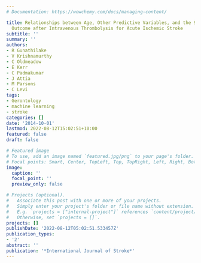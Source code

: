 ```yaml
---
# Documentation: https://wowchemy.com/docs/managing-content/

title: Relationships between Age, Other Predictive Variables, and the 90-Day Functional
  Outcome after Intravenous Thrombolysis for Acute Ischemic Stroke
subtitle: ''
summary: ''
authors:
- R Gunathilake
- V Krishnamurthy
- C Oldmeadow
- E Kerr
- C Padmakumar
- J Attia
- M Parsons
- C Levi
tags:
- Gerontology
- machine learning
- stroke
categories: []
date: '2014-10-01'
lastmod: 2022-08-12T15:02:51+10:00
featured: false
draft: false

# Featured image
# To use, add an image named `featured.jpg/png` to your page's folder.
# Focal points: Smart, Center, TopLeft, Top, TopRight, Left, Right, BottomLeft, Bottom, BottomRight.
image:
  caption: ''
  focal_point: ''
  preview_only: false

# Projects (optional).
#   Associate this post with one or more of your projects.
#   Simply enter your project's folder or file name without extension.
#   E.g. `projects = ["internal-project"]` references `content/project/deep-learning/index.md`.
#   Otherwise, set `projects = []`.
projects: []
publishDate: '2022-08-12T05:02:51.533457Z'
publication_types:
- '2'
abstract: ''
publication: '*International Journal of Stroke*'
---
```

